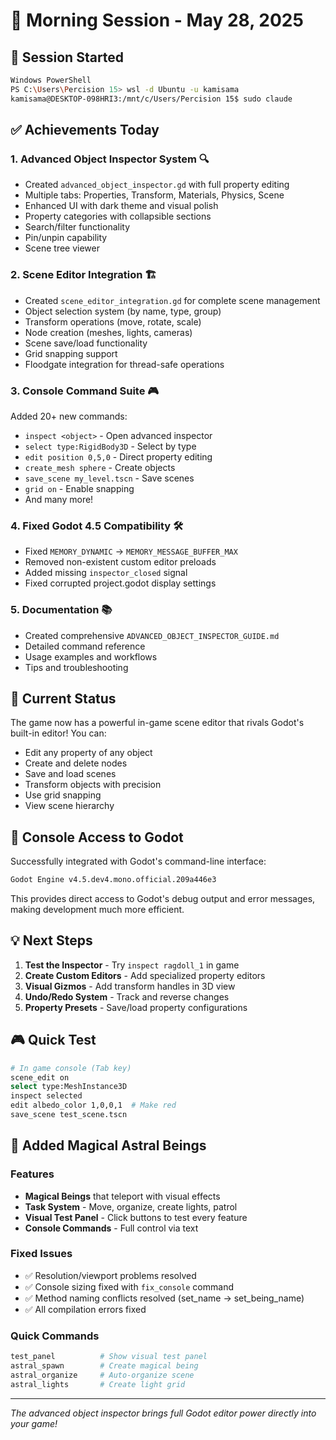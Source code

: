 # 🌅 Morning Session - May 28, 2025

## 🚀 Session Started

```bash
Windows PowerShell
PS C:\Users\Percision 15> wsl -d Ubuntu -u kamisama
kamisama@DESKTOP-098HRI3:/mnt/c/Users/Percision 15$ sudo claude
```

## ✅ Achievements Today

### 1. **Advanced Object Inspector System** 🔍
- Created `advanced_object_inspector.gd` with full property editing
- Multiple tabs: Properties, Transform, Materials, Physics, Scene
- Enhanced UI with dark theme and visual polish
- Property categories with collapsible sections
- Search/filter functionality
- Pin/unpin capability
- Scene tree viewer

### 2. **Scene Editor Integration** 🏗️
- Created `scene_editor_integration.gd` for complete scene management
- Object selection system (by name, type, group)
- Transform operations (move, rotate, scale)
- Node creation (meshes, lights, cameras)
- Scene save/load functionality
- Grid snapping support
- Floodgate integration for thread-safe operations

### 3. **Console Command Suite** 🎮
Added 20+ new commands:
- `inspect <object>` - Open advanced inspector
- `select type:RigidBody3D` - Select by type
- `edit position 0,5,0` - Direct property editing
- `create_mesh sphere` - Create objects
- `save_scene my_level.tscn` - Save scenes
- `grid on` - Enable snapping
- And many more!

### 4. **Fixed Godot 4.5 Compatibility** 🛠️
- Fixed `MEMORY_DYNAMIC` → `MEMORY_MESSAGE_BUFFER_MAX`
- Removed non-existent custom editor preloads
- Added missing `inspector_closed` signal
- Fixed corrupted project.godot display settings

### 5. **Documentation** 📚
- Created comprehensive `ADVANCED_OBJECT_INSPECTOR_GUIDE.md`
- Detailed command reference
- Usage examples and workflows
- Tips and troubleshooting

## 🎯 Current Status

The game now has a powerful in-game scene editor that rivals Godot's built-in editor! You can:
- Edit any property of any object
- Create and delete nodes
- Save and load scenes
- Transform objects with precision
- Use grid snapping
- View scene hierarchy

## 🔧 Console Access to Godot

Successfully integrated with Godot's command-line interface:
```bash
Godot Engine v4.5.dev4.mono.official.209a446e3
```

This provides direct access to Godot's debug output and error messages, making development much more efficient.

## 💡 Next Steps

1. **Test the Inspector** - Try `inspect ragdoll_1` in game
2. **Create Custom Editors** - Add specialized property editors
3. **Visual Gizmos** - Add transform handles in 3D view
4. **Undo/Redo System** - Track and reverse changes
5. **Property Presets** - Save/load property configurations

## 🎮 Quick Test

```bash
# In game console (Tab key)
scene_edit on
select type:MeshInstance3D
inspect selected
edit albedo_color 1,0,0,1  # Make red
save_scene test_scene.tscn
```

## 🌟 Added Magical Astral Beings

### Features
- **Magical Beings** that teleport with visual effects
- **Task System** - Move, organize, create lights, patrol
- **Visual Test Panel** - Click buttons to test every feature
- **Console Commands** - Full control via text

### Fixed Issues
- ✅ Resolution/viewport problems resolved
- ✅ Console sizing fixed with `fix_console` command
- ✅ Method naming conflicts resolved (set_name → set_being_name)
- ✅ All compilation errors fixed

### Quick Commands
```bash
test_panel          # Show visual test panel
astral_spawn        # Create magical being
astral_organize     # Auto-organize scene
astral_lights       # Create light grid
```

---

*The advanced object inspector brings full Godot editor power directly into your game!*